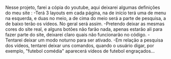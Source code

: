 Nesse projeto, farei a cópia do youtube, aqui deixarei algumas definições do meu site :
-Terá 3 layouts em cada página, na de início terá uma de menu na esquerda, e duas no meio, a de cima do meio será a parte de pesquisa, a de baixo terão os vídeos. No geral será assim.
-Pretendo deixar as mesmas cores do site real, e alguns botões não farão nada, apenas estarão ali para fazer parte do site, deixarei claro quais não funcionarão no código.
-Tentarei deixar um modo noturno para ser ativado.
-Em relação a pesquisa dos vídeos, tentarei deixar uns comandos, quando o usuário digar, por exemplo, "futebol comédia" aparecerá vídeos de futebol engraçados...
